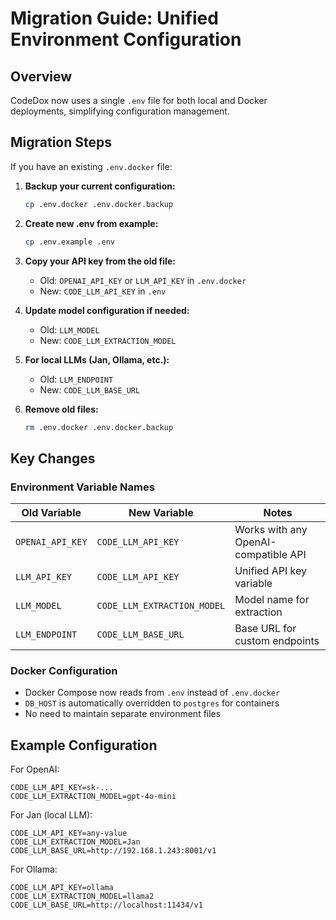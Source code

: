 # Migration Guide: Unified Environment Configuration

## Overview

CodeDox now uses a single `.env` file for both local and Docker deployments, simplifying configuration management.

## Migration Steps

If you have an existing `.env.docker` file:

1. **Backup your current configuration:**
   ```bash
   cp .env.docker .env.docker.backup
   ```

2. **Create new .env from example:**
   ```bash
   cp .env.example .env
   ```

3. **Copy your API key from the old file:**
   - Old: `OPENAI_API_KEY` or `LLM_API_KEY` in `.env.docker`
   - New: `CODE_LLM_API_KEY` in `.env`

4. **Update model configuration if needed:**
   - Old: `LLM_MODEL` 
   - New: `CODE_LLM_EXTRACTION_MODEL`

5. **For local LLMs (Jan, Ollama, etc.):**
   - Old: `LLM_ENDPOINT`
   - New: `CODE_LLM_BASE_URL`

6. **Remove old files:**
   ```bash
   rm .env.docker .env.docker.backup
   ```

## Key Changes

### Environment Variable Names

| Old Variable | New Variable | Notes |
|--------------|--------------|-------|
| `OPENAI_API_KEY` | `CODE_LLM_API_KEY` | Works with any OpenAI-compatible API |
| `LLM_API_KEY` | `CODE_LLM_API_KEY` | Unified API key variable |
| `LLM_MODEL` | `CODE_LLM_EXTRACTION_MODEL` | Model name for extraction |
| `LLM_ENDPOINT` | `CODE_LLM_BASE_URL` | Base URL for custom endpoints |

### Docker Configuration

- Docker Compose now reads from `.env` instead of `.env.docker`
- `DB_HOST` is automatically overridden to `postgres` for containers
- No need to maintain separate environment files

## Example Configuration

For OpenAI:
```env
CODE_LLM_API_KEY=sk-...
CODE_LLM_EXTRACTION_MODEL=gpt-4o-mini
```

For Jan (local LLM):
```env
CODE_LLM_API_KEY=any-value
CODE_LLM_EXTRACTION_MODEL=Jan
CODE_LLM_BASE_URL=http://192.168.1.243:8001/v1
```

For Ollama:
```env
CODE_LLM_API_KEY=ollama
CODE_LLM_EXTRACTION_MODEL=llama2
CODE_LLM_BASE_URL=http://localhost:11434/v1
```